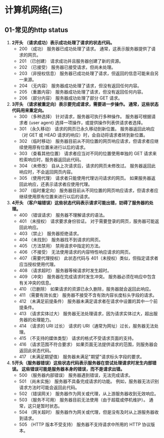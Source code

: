 # 计算机网络(三)

## 01-常见的http status

1. **2开头 （请求成功）表示成功处理了请求的状态代码。**
   - 200 （成功） 服务器已成功处理了请求。 通常，这表示服务器提供了请求的网页。
   - 201 （已创建） 请求成功并且服务器创建了新的资源。
   - 202 （已接受） 服务器已接受请求，但尚未处理。
   - 203 （非授权信息） 服务器已成功处理了请求，但返回的信息可能来自另一来源。
   - 204 （无内容） 服务器成功处理了请求，但没有返回任何内容。
   - 205 （重置内容） 服务器成功处理了请求，但没有返回任何内容。
   - 206 （部分内容） 服务器成功处理了部分 GET 请求。
2. **3开头 （请求被重定向）表示要完成请求，需要进一步操作。 通常，这些状态代码用来重定向。**
   - 300 （多种选择） 针对请求，服务器可执行多种操作。 服务器可根据请求者 (user agent) 选择一项操作，或提供操作列表供请求者选择。
   - 301 （永久移动） 请求的网页已永久移动到新位置。 服务器返回此响应（对 GET 或 HEAD 请求的响应）时，会自动将请求者转到新位置。
   - 302 （临时移动） 服务器目前从不同位置的网页响应请求，但请求者应继续使用原有位置来进行以后的请求。
   - 303 （查看其他位置） 请求者应当对不同的位置使用单独的 GET 请求来检索响应时，服务器返回此代码。
   - 304 （未修改） 自从上次请求后，请求的网页未修改过。 服务器返回此响应时，不会返回网页内容。
   - 305 （使用代理） 请求者只能使用代理访问请求的网页。 如果服务器返回此响应，还表示请求者应使用代理。
   - 307 （临时重定向） 服务器目前从不同位置的网页响应请求，但请求者应继续使用原有位置来进行以后的请求。
3. **4开头 （客户端错误）这些状态代码表示请求可能出错，妨碍了服务器的处理。**
   - 400 （错误请求） 服务器不理解请求的语法。
   - 401 （未授权） 请求要求身份验证。 对于需要登录的网页，服务器可能返回此响应。
   - 403 （禁止） 服务器拒绝请求。
   - 404 （未找到） 服务器找不到请求的网页。
   - 405 （方法禁用） 禁用请求中指定的方法。
   - 406 （不接受） 无法使用请求的内容特性响应请求的网页。
   - 407 （需要代理授权） 此状态代码与 401（未授权）类似，但指定请求者应当授权使用代理。
   - 408 （请求超时） 服务器等候请求时发生超时。
   - 409 （冲突） 服务器在完成请求时发生冲突。 服务器必须在响应中包含有关冲突的信息。
   - 410 （已删除） 如果请求的资源已永久删除，服务器就会返回此响应。
   - 411 （需要有效长度） 服务器不接受不含有效内容长度标头字段的请求。
   - 412 （未满足前提条件） 服务器未满足请求者在请求中设置的其中一个前提条件。
   - 413 （请求实体过大） 服务器无法处理请求，因为请求实体过大，超出服务器的处理能力。
   - 414 （请求的 URI 过长） 请求的 URI（通常为网址）过长，服务器无法处理。
   - 415 （不支持的媒体类型） 请求的格式不受请求页面的支持。
   - 416 （请求范围不符合要求） 如果页面无法提供请求的范围，则服务器会返回此状态代码。
   - 417 （未满足期望值） 服务器未满足"期望"请求标头字段的要求。
4. **5开头（服务器错误）这些状态代码表示服务器在尝试处理请求时发生内部错误。 这些错误可能是服务器本身的错误，而不是请求出错。**
   - 500 （服务器内部错误） 服务器遇到错误，无法完成请求。
   - 501 （尚未实施） 服务器不具备完成请求的功能。 例如，服务器无法识别请求方法时可能会返回此代码。
   - 502 （错误网关） 服务器作为网关或代理，从上游服务器收到无效响应。
   - 503 （服务不可用） 服务器目前无法使用（由于超载或停机维护）。 通常，这只是暂时状态。
   - 504 （网关超时） 服务器作为网关或代理，但是没有及时从上游服务器收到请求。
   - 505 （HTTP 版本不受支持） 服务器不支持请求中所用的 HTTP 协议版本。